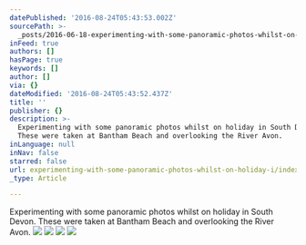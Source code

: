 ```yaml
---
datePublished: '2016-08-24T05:43:53.002Z'
sourcePath: >-
  _posts/2016-06-18-experimenting-with-some-panoramic-photos-whilst-on-holiday-i.md
inFeed: true
authors: []
hasPage: true
keywords: []
author: []
via: {}
dateModified: '2016-08-24T05:43:52.437Z'
title: ''
publisher: {}
description: >-
  Experimenting with some panoramic photos whilst on holiday in South Devon.
  These were taken at Bantham Beach and overlooking the River Avon.
inLanguage: null
inNav: false
starred: false
url: experimenting-with-some-panoramic-photos-whilst-on-holiday-i/index.html
_type: Article

---
```

Experimenting with some panoramic photos whilst on holiday in South Devon. These were taken at Bantham Beach and overlooking the River Avon.
![](https://s3-us-west-2.amazonaws.com/the-grid-img/p/f3b4e786c93181f8e8da34648e6e05e4f3bc6131.jpg)
![](https://s3-us-west-2.amazonaws.com/the-grid-img/p/c45ac07ab1daa280c98882bcb92148d7af8452ce.jpg)
![](https://the-grid-user-content.s3-us-west-2.amazonaws.com/96eb330d-fcd7-4324-a0de-a5e54c183dfe.jpg)
![](https://s3-us-west-2.amazonaws.com/the-grid-img/p/cec217af950b86c875e8744768f9978cd1676fd5.jpg)